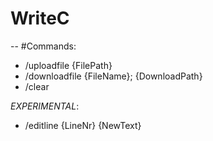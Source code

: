 # WriteC

--
#Commands:

- /uploadfile {FilePath}
- /downloadfile {FileName}; {DownloadPath}
- /clear

*EXPERIMENTAL*:
- /editline {LineNr} {NewText}

